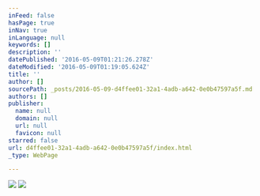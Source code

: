 ```yaml
---
inFeed: false
hasPage: true
inNav: true
inLanguage: null
keywords: []
description: ''
datePublished: '2016-05-09T01:21:26.278Z'
dateModified: '2016-05-09T01:19:05.624Z'
title: ''
author: []
sourcePath: _posts/2016-05-09-d4ffee01-32a1-4adb-a642-0e0b47597a5f.md
authors: []
publisher:
  name: null
  domain: null
  url: null
  favicon: null
starred: false
url: d4ffee01-32a1-4adb-a642-0e0b47597a5f/index.html
_type: WebPage

---
```

![](https://the-grid-user-content.s3-us-west-2.amazonaws.com/ca44953f-3533-4407-99be-1f57fffbb152.jpg)
![](https://the-grid-user-content.s3-us-west-2.amazonaws.com/3ee694ce-d720-4791-b142-88000b9bb430.jpg)